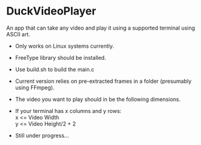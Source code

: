 # DuckVideoPlayer  
An app that can take any video and play it using a supported terminal using ASCII art.  
- Only works on Linux systems currently.
- FreeType library should be installed.  
- Use build.sh to build the main.c  
- Current version relies on pre-extracted frames in a folder (presumably using FFmpeg).  
- The video you want to play should in be the following dimensions.  
- If your terminal has x columns and y rows:  
  x <= Video Width  
  y <= Video Height/2 + 2  

- Still under progress...
